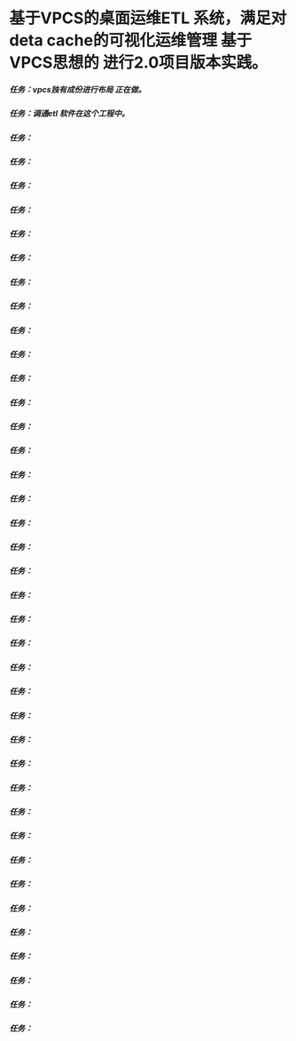 # 基于VPCS的桌面运维ETL 系统，满足对deta cache的可视化运维管理 基于VPCS思想的 进行2.0项目版本实践。

##### 任务：vpcs独有成份进行布局 正在做。
##### 任务：调通etl 软件在这个工程中。
##### 任务：
##### 任务：
##### 任务：
##### 任务：
##### 任务：
##### 任务：
##### 任务：
##### 任务：
##### 任务：
##### 任务：
##### 任务：
##### 任务：
##### 任务：
##### 任务：
##### 任务：
##### 任务：
##### 任务：
##### 任务：
##### 任务：
##### 任务：
##### 任务：
##### 任务：
##### 任务：
##### 任务：
##### 任务：
##### 任务：
##### 任务：
##### 任务：
##### 任务：
##### 任务：
##### 任务：
##### 任务：
##### 任务：
##### 任务：
##### 任务：
##### 任务：
##### 任务：
##### 任务：




